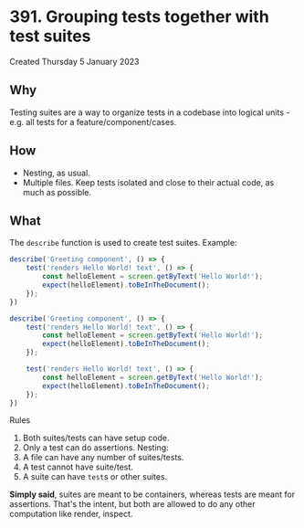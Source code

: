 # 391. Grouping tests together with test suites
Created Thursday 5 January 2023

## Why
Testing suites are a way to organize tests in a codebase into logical units - e.g. all tests for a feature/component/cases.


## How
- Nesting, as usual. 
- Multiple files. Keep tests isolated and close to their actual code, as much as possible.


## What
The `describe` function is used to create test suites.
Example:
```js
describe('Greeting component', () => {
	test('renders Hello World! text', () => {
		const helloElement = screen.getByText('Hello World!');
		expect(helloElement).toBeInTheDocument();
	});
})

describe('Greeting component', () => {
	test('renders Hello World! text', () => {
		const helloElement = screen.getByText('Hello World!');
		expect(helloElement).toBeInTheDocument();
	});

	test('renders Hello World! text', () => {
		const helloElement = screen.getByText('Hello World!');
		expect(helloElement).toBeInTheDocument();
	});
})
```
Rules
1. Both suites/tests can have setup code.
2. Only a test can do assertions.
Nesting:
1. A file can have any number of suites/tests.
2. A test cannot have suite/test.
3. A suite can have `test`s or other suites.

**Simply said**, suites are meant to be containers, whereas tests are meant for assertions. That's the intent, but both are allowed to do any other computation like render, inspect.